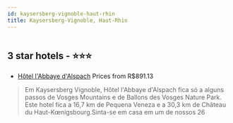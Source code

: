 ```yaml
---
id: kaysersberg-vignoble-haut-rhin
title: Kaysersberg-Vignoble, Haut-Rhin
---
```


<center><img src="https://i.travelapi.com/hotels/2000000/1700000/1691700/1691655/59652db0_z.jpg" alt="" /></center>


##  3 star hotels - ⭐️⭐️⭐️

-    [Hôtel l'Abbaye d'Alspach](https://www.hurb.com/br/aud/https://www.hurb.com/br/hotels/kaysersberg-vignoble/hotel-l-abbaye-d-alspach-HT-ZD4E?cmp=18055) Prices from R$891.13
   > Em Kaysersberg Vignoble, Hôtel l'Abbaye d'Alspach fica só a alguns passos de Vosges Mountains e de Ballons des Vosges Nature Park.  Este hotel fica a 16,7 km de Pequena Veneza e a 30,3 km de Château du Haut-Kœnigsbourg.Sinta-se em casa em um de nossos 26 
